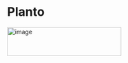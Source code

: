 # Planto
<img width="265" height="67" alt="image" src="https://github.com/user-attachments/assets/7581e3b1-609b-4ec2-91ab-c2b5d96e601f" />

